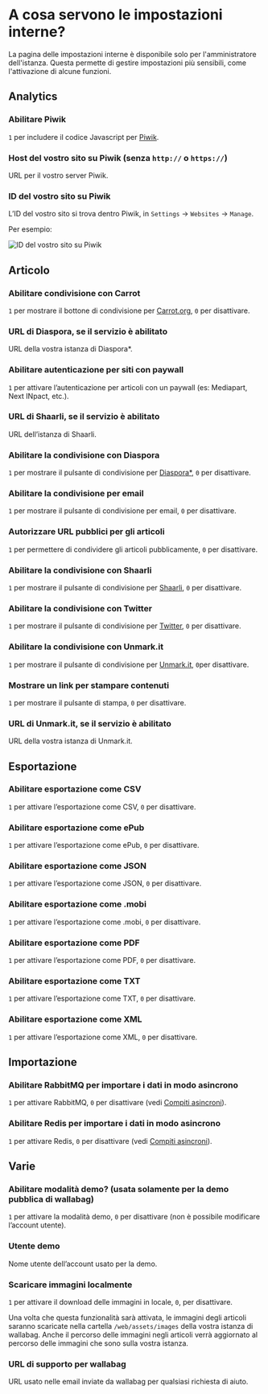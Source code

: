 # A cosa servono le impostazioni interne?

La pagina delle impostazioni interne è disponibile solo per l'amministratore dell'istanza. Questa permette di gestire impostazioni più sensibili, come l'attivazione di alcune funzioni.

## Analytics

### Abilitare Piwik

`1` per includere il codice Javascript per [Piwik](https://piwik.org/).

### Host del vostro sito su Piwik (senza `http://` o `https://`)

URL per il vostro server Piwik.

### ID del vostro sito su Piwik

L’ID del vostro sito si trova dentro Piwik, in `Settings` -> `Websites` -> `Manage`.

Per esempio:

![ID del vostro sito su Piwik](../../img/admin/id_piwik.png)

## Articolo

### Abilitare condivisione con Carrot

`1` per mostrare il bottone di condivisione per [Carrot.org](https://secure.carrot.org/), `0` per disattivare.

### URL di Diaspora, se il servizio è abilitato

URL della vostra istanza di Diaspora\*.

### Abilitare autenticazione per siti con paywall

`1` per attivare l’autenticazione per articoli con un paywall (es: Mediapart, Next INpact, etc.).

### URL di Shaarli, se il servizio è abilitato

URL  dell’istanza di Shaarli.

### Abilitare la condivisione con Diaspora

`1` per mostrare il pulsante di condivisione per [Diaspora\*](https://diasporafoundation.org/), `0` per disattivare.

### Abilitare la condivisione per email

`1` per mostrare il pulsante di condivisione per email, `0` per disattivare.

### Autorizzare URL pubblici per gli articoli

`1` per permettere di condividere gli articoli pubblicamente, `0` per disattivare.

### Abilitare la condivisione con Shaarli

`1` per mostrare il pulsante di condivisione per [Shaarli](https://github.com/shaarli/Shaarli), `0` per disattivare.

### Abilitare la condivisione con Twitter

`1` per mostrare il pulsante di condivisione per [Twitter](https://twitter.com/), `0` per disattivare.

### Abilitare la condivisione con Unmark.it

`1` per mostrare il pulsante di condivisione per [Unmark.it](https://unmark.it/), `0`per disattivare.

### Mostrare un link per stampare contenuti
`1` per mostrare il pulsante di stampa, `0` per disattivare.

### URL di Unmark.it, se il servizio è abilitato

URL della vostra istanza di Unmark.it.

## Esportazione

### Abilitare esportazione come CSV

`1` per attivare l’esportazione come CSV, `0` per disattivare.

### Abilitare esportazione come ePub

`1` per attivare l’esportazione come ePub, `0` per disattivare.

### Abilitare esportazione come JSON

`1` per attivare l’esportazione come JSON, `0` per disattivare.

### Abilitare esportazione come .mobi

`1` per attivare l’esportazione come .mobi, `0` per disattivare.

### Abilitare esportazione come PDF

`1` per attivare l’esportazione come PDF, `0` per disattivare.

### Abilitare esportazione come TXT

`1` per attivare l’esportazione come TXT, `0` per disattivare.

### Abilitare esportazione come XML

`1` per attivare l’esportazione come XML, `0` per disattivare.

## Importazione

### Abilitare RabbitMQ per importare i dati in modo asincrono

`1` per attivare RabbitMQ, `0` per disattivare (vedi [Compiti asincroni](../asynchronous.md)).

### Abilitare Redis per importare i dati in modo asincrono

`1` per attivare Redis, `0` per disattivare (vedi [Compiti asincroni](../asynchronous.md)).

## Varie

### Abilitare modalità demo? (usata solamente per la demo pubblica di wallabag)

`1` per attivare la modalità demo, `0` per disattivare (non è possibile modificare l’account utente).

### Utente demo

Nome utente dell’account usato per la demo.

### Scaricare immagini localmente

`1` per attivare il download delle immagini in locale, `0`, per disattivare.

Una volta che questa funzionalità sarà attivata, le immagini degli articoli saranno scaricate nella cartella `/web/assets/images` della vostra istanza di wallabag. Anche il percorso delle immagini negli articoli verrà aggiornato al percorso delle immagini che sono sulla vostra istanza.

### URL di supporto per wallabag

URL usato nelle email inviate da wallabag per qualsiasi richiesta di aiuto.
